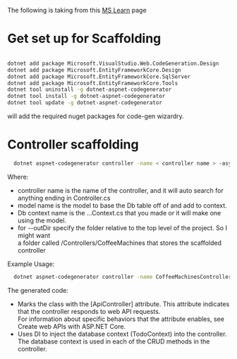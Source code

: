 The following is taking from this [MS Learn](https://learn.microsoft.com/en-us/aspnet/core/tutorials/first-web-api?view=aspnetcore-9.0&tabs=visual-studio-code) page

# Get set up for Scaffolding
```bash

dotnet add package Microsoft.VisualStudio.Web.CodeGeneration.Design
dotnet add package Microsoft.EntityFrameworkCore.Design
dotnet add package Microsoft.EntityFrameworkCore.SqlServer
dotnet add package Microsoft.EntityFrameworkCore.Tools
dotnet tool uninstall -g dotnet-aspnet-codegenerator
dotnet tool install -g dotnet-aspnet-codegenerator
dotnet tool update -g dotnet-aspnet-codegenerator
```
will add the required nuget packages for code-gen wizardry.

# Controller scaffolding
```bash
  dotnet aspnet-codegenerator controller -name < controller name > -async -api -m < model name > -dc < Db context name > -outDir < folder relative to project root >
```
Where:
- controller name is the name of the controller, and it will auto search for anything ending in Controller.cs
- model name is the model to base the Db table off of and add to context.
- Db context name is the ...Context.cs that you made or it will make one using the model.
- for --outDir specify the folder relative to the top level of the project. So I might want  
  a folder called /Controllers/CoffeeMachines that stores the scaffolded controller

Example Usage:
```bash
  dotnet aspnet-codegenerator controller -name CoffeeMachinesController -async -api -m CoffeeMachine -dc CoffeeApiContext -outDir Controllers/CoffeeMachines
```

The generated code:

- Marks the class with the [ApiController] attribute. This attribute indicates that the controller responds to web API requests.   
For information about specific behaviors that the attribute enables, see Create web APIs with ASP.NET Core.  
- Uses DI to inject the database context (TodoContext) into the controller. The database context is used in each of the CRUD methods in the controller.